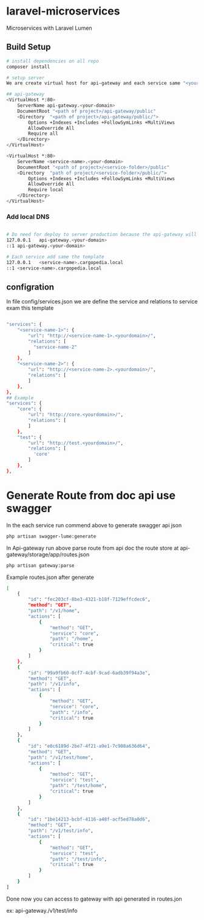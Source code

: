 # laravel-microservices
Microservices with Laravel Lumen

## Build Setup

``` bash
# install dependencies on all repo
composer install

# setup server
We are create virtual host for api-gateway and each service same "<your-domain>" with tempalte

## api-gateway
<VirtualHost *:80>
	ServerName api-gateway.<your-domain>
	DocumentRoot "<path of project>/api-gateway/public"
	<Directory  "<path of project>/api-gateway/public/">
		Options +Indexes +Includes +FollowSymLinks +MultiViews
		AllowOverride All
		Require all
	</Directory>
</VirtualHost>

<VirtualHost *:80>
	ServerName <service-name>.<your-domain>
	DocumentRoot "<path of project>/<service-folder>/public"
	<Directory  "path of project/<service-folder>/public/">
		Options +Indexes +Includes +FollowSymLinks +MultiViews
		AllowOverride All
		Require local
	</Directory>
</VirtualHost>
```
### Add  local DNS

``` bash

# Do need for deploy to server production because the api-gateway will use server domain
127.0.0.1	api-gateway.<your-domain>
::1	api-gateway.<your-domain>

# Each service add same the template
127.0.0.1	<service-name>.cargopedia.local
::1	<service-name>.cargopedia.local
```
## configration
In file config/services.json we are define the service and relations to service exam this template

``` bash

"services": {
    "<service-name-1>": {
        "url": "http://<service-name-1>.<yourdomain>/",
        "relations": [
          "service-name-2"
        ]
    },
    "<service-name-2>": {
        "url": "http://<service-name-2>.<yourdomain>/",
        "relations": [
        ]
    },
},
## Example
"services": {
    "core": {
        "url": "http://core.<yourdomain>/",
        "relations": [
        ]
    },
    "test": {
        "url": "http://test.<yourdomain>/",
        "relations": [
          'core'
        ]
    },
},

```

# Generate Route from doc api use swagger

In the each service run commend above to generate swagger api json
``` bash
php artisan swagger-lume:generate

```
In Api-gateway run above parse route from api doc the route store at api-gateway/storage/app/routes.json
``` bash
php artisan gateway:parse
```

Example routes.json after generate

``` bash
[
    {
        "id": "fec203cf-8be3-4321-b18f-7129effcdec6",
        "method": "GET",
        "path": "/v1/home",
        "actions": [
            {
                "method": "GET",
                "service": "core",
                "path": "/home",
                "critical": true
            }
        ]
    },
    {
        "id": "99a9fb60-0cf7-4cbf-9cad-6adb39f94a3e",
        "method": "GET",
        "path": "/v1/info",
        "actions": [
            {
                "method": "GET",
                "service": "core",
                "path": "/info",
                "critical": true
            }
        ]
    },
    {
        "id": "e0c6189d-2be7-4f21-a9e1-7c908a636d64",
        "method": "GET",
        "path": "/v1/test/home",
        "actions": [
            {
                "method": "GET",
                "service": "test",
                "path": "/test/home",
                "critical": true
            }
        ]
    },
    {
        "id": "1be14213-bcbf-4116-a48f-acf5ed78a0d6",
        "method": "GET",
        "path": "/v1/test/info",
        "actions": [
            {
                "method": "GET",
                "service": "test",
                "path": "/test/info",
                "critical": true
            }
        ]
    }
]
```

Done now you can access to gateway with api generated in routes.jon

ex: api-gateway.<your-domain>/v1/test/info








